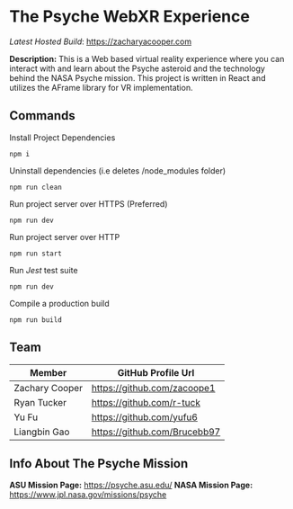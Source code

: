 # The Psyche WebXR Experience
*Latest Hosted Build*: https://zacharyacooper.com

**Description:** This is a Web based virtual reality experience where you can interact with and learn about the Psyche asteroid and the technology behind the NASA Psyche mission. This project is written in React and utilizes the AFrame library for VR implementation.

## Commands

Install Project Dependencies
```
npm i
```

Uninstall dependencies (i.e deletes /node_modules folder)
```
npm run clean
```

Run project server over HTTPS (Preferred)
```
npm run dev
```

Run project server over HTTP
```
npm run start
```

Run *Jest* test suite
```
npm run dev
```

Compile a production build
```
npm run build
```

## Team

Member          |  GitHub Profile Url
----------------|-----------------------------
Zachary Cooper  | https://github.com/zacoope1
Ryan Tucker     | https://github.com/r-tuck
Yu Fu           | https://github.com/yufu6
Liangbin Gao    | https://github.com/Brucebb97

## Info About The Psyche Mission
**ASU Mission Page:** https://psyche.asu.edu/
**NASA Mission Page:** https://www.jpl.nasa.gov/missions/psyche
